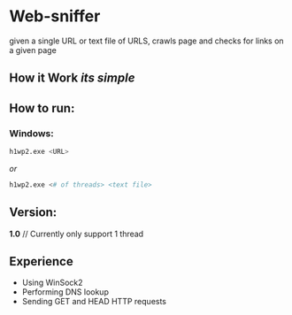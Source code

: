 # Web-sniffer
given a single URL or text file of URLS, crawls page and checks for links on a given page

## How it Work *its simple*

## How to run:

### Windows:

```sh
h1wp2.exe <URL>
```
*or*

```sh
h1wp2.exe <# of threads> <text file>
```

## Version:

**1.0** // Currently only support 1 thread


## Experience
+ Using WinSock2
+ Performing DNS lookup
+ Sending GET and HEAD HTTP requests

